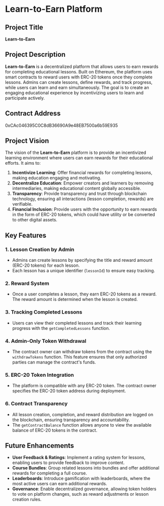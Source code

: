 # Learn-to-Earn Platform

## Project Title
**Learn-to-Earn**

## Project Description
**Learn-to-Earn** is a decentralized platform that allows users to earn rewards for completing educational lessons. Built on Ethereum, the platform uses smart contracts to reward users with ERC-20 tokens once they complete lessons. Admins can create lessons, define rewards, and track progress, while users can learn and earn simultaneously. The goal is to create an engaging educational experience by incentivizing users to learn and participate actively.

## Contract Address
0xCAc046395C0C8dB36690A9e48EB7500a6b59E935

## Project Vision
The vision of the **Learn-to-Earn** platform is to provide an incentivized learning environment where users can earn rewards for their educational efforts. It aims to:

1. **Incentivize Learning**: Offer financial rewards for completing lessons, making education engaging and motivating.
2. **Decentralize Education**: Empower creators and learners by removing intermediaries, making educational content globally accessible.
3. **Transparency**: Provide transparency and trust through blockchain technology, ensuring all interactions (lesson completion, rewards) are verifiable.
4. **Financial Inclusion**: Provide users with the opportunity to earn rewards in the form of ERC-20 tokens, which could have utility or be converted to other digital assets.

## Key Features

### 1. **Lesson Creation by Admin**
   - Admins can create lessons by specifying the title and reward amount (ERC-20 tokens) for each lesson.
   - Each lesson has a unique identifier (`lessonId`) to ensure easy tracking.

### 2. **Reward System**
   - Once a user completes a lesson, they earn ERC-20 tokens as a reward. The reward amount is determined when the lesson is created.

### 3. **Tracking Completed Lessons**
   - Users can view their completed lessons and track their learning progress with the `getCompletedLessons` function.
   
### 4. **Admin-Only Token Withdrawal**
   - The contract owner can withdraw tokens from the contract using the `withdrawTokens` function. This feature ensures that only authorized parties can manage the contract's funds.

### 5. **ERC-20 Token Integration**
   - The platform is compatible with any ERC-20 token. The contract owner specifies the ERC-20 token address during deployment.

### 6. **Contract Transparency**
   - All lesson creation, completion, and reward distribution are logged on the blockchain, ensuring transparency and accountability.
   - The `getContractBalance` function allows anyone to view the available balance of ERC-20 tokens in the contract.

## Future Enhancements

- **User Feedback & Ratings**: Implement a rating system for lessons, enabling users to provide feedback to improve content.
- **Course Bundles**: Group related lessons into bundles and offer additional rewards for completing a full course.
- **Leaderboards**: Introduce gamification with leaderboards, where the most active users can earn additional rewards.
- **Governance**: Enable decentralized governance, allowing token holders to vote on platform changes, such as reward adjustments or lesson creation rules.


